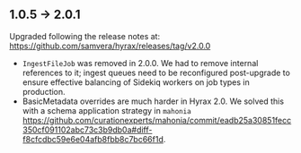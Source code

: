 1.0.5 -> 2.0.1
--------------

Upgraded following the release notes at: https://github.com/samvera/hyrax/releases/tag/v2.0.0

* `IngestFileJob` was removed in 2.0.0. We had to remove internal references to it; ingest queues need to be reconfigured post-upgrade to ensure effective balancing of Sidekiq workers on job types in production.
* BasicMetadata overrides are much harder in Hyrax 2.0. We solved this with a schema application strategy in `mahonia` https://github.com/curationexperts/mahonia/commit/eadb25a30851fecc350cf091102abc73c3b9db0a#diff-f8cfcdbc59e6e04afb8fbb8c7bc66f1d.
